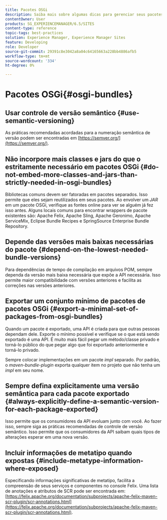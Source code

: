 ```yaml
---
title: Pacotes OSGi
description: Saiba mais sobre algumas dicas para gerenciar seus pacotes OSGi no Adobe Experience Manager.
contentOwner: User
products: SG_EXPERIENCEMANAGER/6.5/SITES
content-type: reference
topic-tags: best-practices
solution: Experience Manager, Experience Manager Sites
feature: Developing
role: Developer
source-git-commit: 29391c8e3042a8a04c64165663a228bb4886afb5
workflow-type: tm+mt
source-wordcount: '334'
ht-degree: 0%

---
```


# Pacotes OSGi{#osgi-bundles}

## Usar controle de versão semântico {#use-semantic-versioning}

As práticas recomendadas acordadas para a numeração semântica de versão podem ser encontradas em [https://semver.org/](https://semver.org/).

## Não incorpore mais classes e jars do que o estritamente necessário em pacotes OSGi {#do-not-embed-more-classes-and-jars-than-strictly-needed-in-osgi-bundles}

Bibliotecas comuns devem ser fatoradas em pacotes separados. Isso permite que eles sejam reutilizados em seus pacotes. Ao envolver um *JAR* em um pacote OSGi, verifique as fontes online para ver se alguém já fez isso antes. Alguns locais comuns para encontrar wrappers de pacote existentes são: Apache Felix, Apache Sling, Apache Geronimo, Apache ServiceMix, Eclipse Bundle Recipes e SpringSource Enterprise Bundle Repository.

## Depende das versões mais baixas necessárias do pacote {#depend-on-the-lowest-needed-bundle-versions}

Para dependências de tempo de compilação em arquivos POM, sempre dependa da versão mais baixa necessária que expõe a API necessária. Isso permite maior compatibilidade com versões anteriores e facilita as correções nas versões anteriores.

## Exportar um conjunto mínimo de pacotes de pacotes OSGi {#export-a-minimal-set-of-packages-from-osgi-bundles}

Quando um pacote é exportado, uma API é criada para que outras pessoas dependam dele. Exporte o mínimo possível e verifique se o que está sendo exportado é uma API. É muito mais fácil pegar um método/classe privado e torná-lo público do que pegar algo que foi exportado anteriormente e torná-lo privado.

Sempre colocar implementações em um pacote *impl* separado. Por padrão, o *maven-bundle-plugin* exporta qualquer item no projeto que não tenha um *impl* em seu nome.

## Sempre defina explicitamente uma versão semântica para cada pacote exportado {#always-explicitly-define-a-semantic-version-for-each-package-exported}

Isso permite que os consumidores da API evoluam junto com você. Ao fazer isso, sempre siga as práticas recomendadas de controle de versão semântico. Isso permite que os consumidores da API saibam quais tipos de alterações esperar em uma nova versão.

## Incluir informações de metatipo quando expostas {#include-metatype-information-where-exposed}

Especificando informações significativas de metatipo, facilita a compreensão de seus serviços e componentes no console Felix. Uma lista de anotações e atributos de SCR pode ser encontrada em: [https://felix.apache.org/documentation/subprojects/apache-felix-maven-scr-plugin/scr-annotations.html](https://felix.apache.org/documentation/subprojects/apache-felix-maven-scr-plugin/scr-annotations.html).
